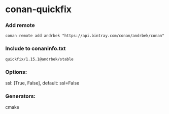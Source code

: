 # conan-quickfix

### Add remote
```
conan remote add andrbek "https://api.bintray.com/conan/andrbek/conan"
```

### Include to conaninfo.txt
```
quickfix/1.15.1@andrbek/stable
```

### Options:
ssl: [True, False], default: ssl=False

### Generators:
cmake